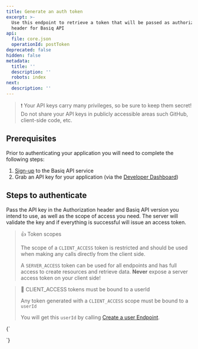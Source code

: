 ```yaml
---
title: Generate an auth token
excerpt: >-
  Use this endpoint to retrieve a token that will be passed as authorization
  header for Basiq API
api:
  file: core.json
  operationId: postToken
deprecated: false
hidden: false
metadata:
  title: ''
  description: ''
  robots: index
next:
  description: ''
---
```

> ❗️ Your API keys carry many privileges, so be sure to keep them secret! Do not share your API keys in publicly accessible areas such GitHub, client-side code, etc.

## Prerequisites

Prior to authenticating your application you will need to complete the following steps:

1. [Sign-up](https://dashboard.basiq.io/) to the Basiq API service
2. Grab an API key for your application (via the [Developer Dashboard](https://dashboard.basiq.io/))

## Steps to authenticate

Pass the API key in the Authorization header and Basiq API version you intend to use, as well as the scope of access you need. The server will validate the key and if everything is successful will issue an access token.

> 👍 Token scopes
>
> The scope of a `CLIENT_ACCESS` token is restricted and should be used when making any calls directly from the client side. 
>
> A `SERVER_ACCESS` token can be used for all endpoints and has full access to create resources and retrieve data. **Never** expose a server access token on your client side!

> 🚧 CLIENT\_ACCESS tokens must be bound to a userId
>
> Any token generated with a `CLIENT_ACCESS` scope must be bound to a `userId`
>
> You will get this `userId` by calling [Create a user Endpoint](https://api.basiq.io/reference/createuser).

<HTMLBlock>{`
<script src="https://code.jquery.com/jquery-3.5.0.js"></script>
<script>
  setTimeout(() => {    
    const toolTip =  "<p class='toolTip'>&#8505;&#65039; &nbsp; Populate your request using the input fields provided <br/><br/> Once a token is generated, please copy the token to use it on other service calls</p>";
    $(toolTip).insertAfter($('.rm-PlaygroundRequest'));
	}, 100)
//  setTimeout(() => {    
 //   const toolTi =  "<p class='Info-infoBadge3luOwOnjfNiR Info-infoBadge_tooltip24vnuq69qR2X'> Please add required fields. </p>";
 //   $(toolTi).insertAfter($('.headline-container-article-info2GaOf2jMpV0r'));
//	}, 100)
  
</script>
`}</HTMLBlock>
